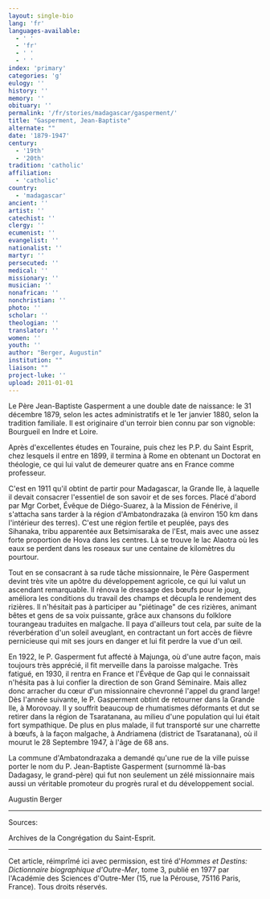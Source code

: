 ```yaml
---
layout: single-bio
lang: 'fr'
languages-available:
  - ' '
  - 'fr'
  - ' '
  - ' '
index: 'primary'
categories: 'g'
eulogy: ''
history: ''
memory: ''
obituary: ''
permalink: '/fr/stories/madagascar/gasperment/'
title: "Gasperment, Jean-Baptiste"
alternate: ""
date: '1879-1947'
century:
  - '19th'
  - '20th'
tradition: 'catholic'
affiliation:
  - 'catholic'
country:
  - 'madagascar'
ancient: ''
artist: ''
catechist: ''
clergy: ''
ecumenist: ''
evangelist: ''
nationalist: ''
martyr: ''
persecuted: ''
medical: ''
missionary: ''
musician: ''
nonafrican: ''
nonchristian: ''
photo: ''
scholar: ''
theologian: ''
translator: ''
women: ''
youth: ''
author: "Berger, Augustin"
institution: ""
liaison: ""
project-luke: ''
upload: 2011-01-01
---
```




Le Père Jean-Baptiste Gasperment a une double date de naissance: le 31 décembre 1879, selon les actes administratifs et le 1er janvier 1880, selon la tradition familiale. Il est originaire d'un terroir bien connu par son vignoble: Bourgueil en Indre et Loire.

Après d'excellentes études en Touraine, puis chez les P.P. du Saint Esprit, chez lesquels il entre en 1899, il termina à Rome en obtenant un Doctorat en théologie, ce qui lui valut de demeurer quatre ans en France comme professeur.

C'est en 1911 qu'il obtint de partir pour Madagascar, la Grande Ile, à laquelle il devait consacrer l'essentiel de son savoir et de ses forces. Placé d'abord par Mgr Corbet, Évêque de Diégo-Suarez, à la Mission de Fénérive, il s'attacha sans tarder à la région d'Ambatondrazaka (à environ 150 km dans l'intérieur des terres). C'est une région fertile et peuplée, pays des Sihanaka, tribu apparentée aux Betsimisaraka de l'Est, mais avec une assez forte proportion de Hova dans les centres. Là se trouve le lac Alaotra où les eaux se perdent dans les roseaux sur une centaine de kilomètres du pourtour.

Tout en se consacrant à sa rude tâche missionnaire, le Père Gasperment devint très vite un apôtre du développement agricole, ce qui lui valut un ascendant remarquable. Il rénova le dressage des bœufs pour le joug, améliora les conditions du travail des champs et décupla le rendement des rizières. Il n'hésitait pas à participer au "piétinage" de ces rizières, animant bêtes et gens de sa voix puissante, grâce aux chansons du folklore tourangeau traduites en malgache. Il paya d'ailleurs tout cela, par suite de la réverbération d'un soleil aveuglant, en contractant un fort accès de fièvre pernicieuse qui mit ses jours en danger et lui fit perdre la vue d'un œil.

En 1922, le P. Gasperment fut affecté à Majunga, où d'une autre façon, mais toujours très apprécié, il fit merveille dans la paroisse malgache. Très fatigué, en 1930, il rentra en France et l'Évêque de Gap qui le connaissait n'hésita pas à lui confier la direction de son Grand Séminaire. Mais allez donc arracher du cœur d'un missionnaire chevronné l'appel du grand large! Dès l'année suivante, le P. Gasperment obtint de retourner dans la Grande Ile, à Morovoay. Il y souffrit beaucoup de rhumatismes déformants et dut se retirer dans la région de Tsaratanana, au milieu d'une population qui lui était fort sympathique. De plus en plus malade, il fut transporté sur une charrette à bœufs, à la façon malgache, à Andriamena (district de Tsaratanana), où il mourut le 28 Septembre 1947, à l'âge de 68 ans.

La commune d'Ambatondrazaka a demandé qu'une rue de la ville puisse porter le nom du P. Jean-Baptiste Gasperment (surnommé là-bas Dadagasy, le grand-père) qui fut non seulement un zélé missionnaire mais aussi un véritable promoteur du progrès rural et du développement social.

Augustin Berger

---

Sources:

Archives de la Congrégation du Saint-Esprit.

---

Cet article, réimprîmé ici avec permission, est tiré d'*Hommes et Destins: Dictionnaire biographique d'Outre-Mer*, tome 3, publié en 1977 par l'Académie des Sciences d'Outre-Mer (15, rue la Pérouse, 75116 Paris, France). Tous droits réservés.